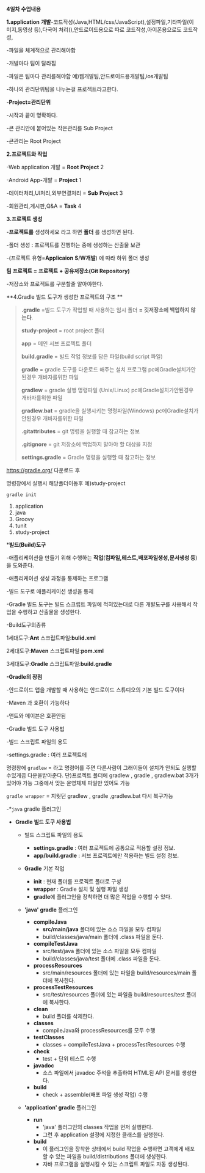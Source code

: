 **4일차 수업내용**

**1.application** **개발**-코드작성(Java,HTML/css/JavaScript),설정파일,기타파일(이미지,동영상 등),다국어 처리(),안드로이드용으로 따로 코드작성,아이폰용으로도 코드작성,

-파일을 체계적으로 관리해야함

-개발마다 팀이 달라짐

-파일은 팀마다 관리를해야함 예)웹개발팀,안드로이드용개발팀,ios개발팀

-하나의 관리단위팀을 나누는걸 프로젝트라고한다.

-**Project=관리단위**

-시작과 끝이 명확하다.

-큰 관리안에 붙어있는 작은관리를 Sub Project

-큰관리는 Root Project



**2.프로젝트와 작업**

-Web application 개발 = **Root** **Project**     2

-Android App-개발 = **Project**          1

-데이터처리,UI처리,외부연결처리 = **Sub** **Project**   3

-회원관리,게시판,Q&A = **Task**          4



**3.프로젝트 생성**

-**프로젝트를** 생성하세요 라고 하면 **폴더** 를 생성하면 된다.

-폴더 생성 : 프로젝트를 진행하는 중에 생성하는 산출물 보관

-(프로젝트 유형=**Applicaion** **S**/**W개발**) 에 따라 하위 폴더 생성

**팀 프로젝트 = 프로젝트 + 공유저장소(Git Repository)**

-저장소와 프로젝트를 구분할줄 알아야한다.



**4.Gradle 빌드 도구가 생성한 프로젝트의 구조 **

> **.gradle** =빌드 도구가 작업할 때 사용하는 임시 폴더 **= 깃저장소에 백업하지 않는다**.
>
> **study-project** = root project 폴더
>
> **app** = 메인 서브 프로젝트 폴더
>
> **build.gradle** = 빌드 작업 정보를 담은 파일(build script 파일)
>
> **gradle** = gradle 도구를 다운로드 해주는 설치 프로그램    pc에Gradle설치가안된경우 개바자를위한 파일
>
> **gradlew** = gradle 실행 명령파일 (Unix/Linux)    	pc에Gradle설치가안된경우 개바자를위한 파일
>
> **gradlew.bat** = gradle을 실행시키는 명령파일(Windows)	pc에Gradle설치가안된경우 개바자를위한 파일
>
> **.gitattributes** = git 명령을 실행할 때 참고하는 정보
>
> **.gitignore** = git 저장소에 백업하지 말아야 할 대상을 지정
>
> **settings.gradle** = Gradle 명령을 실행할 때 참고하는 정보

https://gradle.org/ 다운로드 후 

명령창에서 실행시 해당폴더이동후 예)study-project  

`gradle init`

1. application
2. java
3. Groovy
4. tunit
5. study-project

 

***빌드(Build)도구**

-애플리케이션을 만들기 위해 수행하는 **작업**(**컴파일,테스트,배포파일생성,문서생성 등**)을 도와준다.

-애플리케이션 생성 과정을 통제하는 프로그램

-빌드 도구로 애플리케이션 생성을 통제

-Gradle 빌드 도구는 빌드 스크립트 파일에 적혀있는대로 다른 개발도구를 사용해서 작업을 수행하고 산출물을 생성한다.

-Build도구의종류

1세대도구:**Ant**  스크립트파일:**bulid.xml**	

2세대도구:**Maven**  스크립트파일:**pom.xml**

3세대도구:**Gradle**  스크립트파일:**build.gradle**

**-Gradle의 장점**

-안드로이드 앱을 개발할 때 사용하는 안드로이드 스튜디오의 기본 빌드 도구이다

-Maven 과 호환이 가능하다

-앤트와 메이븐은 호환안됨



-Gradle 빌드 도구 사용법

-빌드 스크립트 파일의 용도

-settings.gradle : 여러 프로젝트에

명령창에 `gradlew` = 라고 명령어를 주면 다른사람이 그래이들이 설치가 안되도 실행할수있게끔 다운을받아준다. 단)프로젝트 폴더에 gradlew , gradle , gradlew.bat  3개가 있어야 가능 그중에서 맞는 운영체제 파일만 있어도 가능 

`gradle wrapper` = 지웟던 gradlew , gradle ,gradlew.bat  다시 복구가능

-\*`java` gradle 플러그인



- **Gradle 빌드 도구 사용법**

  - 빌드 스크립트 파일의 용도
  	- **settings.gradle** : 여러 프로젝트에 공통으로 적용할 설정 정보.
  	- **app/build.gradle** : 서브 프로젝트에만 적용하는 빌드 설정 정보.
  - **Gradle** 기본 작업
  	- **init** : 현재 폴더를 프로젝트 폴더로 구성
  	- **wrapper** : Gradle 설치 및 실행 파일 생성
  	- **gradle**에 플러그인을 장착하면 더 많은 작업을 수행할 수 있다.

  

  

  - **'java' gradle** 플러그인  
  	- **compileJava**
  		- **src/main/java** 폴더에 있는 소스 파일을 모두 컴파일
  		- build/classes/java/main 폴더에 .class 파일을 둔다.
  	- **compileTestJava**
  		- src/test/java 폴더에 있는 소스 파일을 모두 컴파일
  		- build/classes/java/test 폴더에 .class 파일을 둔다.
  	- **processResources**
  		- src/main/resources 폴더에 있는 파일을 build/resources/main 폴더에 복사한다.
  	- **processTestResources**
  		- src/test/resources 폴더에 있는 파일을 build/resources/test 폴더에 복사한다.
  	- **clean**
  		- build 폴더를 삭제한다.
  	- **classes**
  		- compileJava와 processResources를 모두 수행
  	- **testClasses**
  		- classes + compileTestJava + processTestResources 수행
  	- **check**
  		- test + 단위 테스트 수행
  	- **javadoc**
  		- 소스 파일에서 javadoc 주석을 추출하여 HTML된 API 문서를 생성한다.
  	- **build**
  		- check + assemble(배포 파일 생성 작업) 수행

  

  

  - **'application' gradle** 플러그인  	
  	
  	- **run**
  		- 'java' 플러그인의 classes 작업을 먼저 실행한다.
  		- 그런 후 application 설정에 지정한 클래스를 실행한다.
  	- **build**
  		- 이 플러그인을 장착한 상태에서 build 작업을 수행하면 고객에게 배포할 수 있는 파일을 build/distributions 폴더에 생성한다.
  		- 자바 프로그램을 실행시킬 수 있는 스크립트 파일도 자동 생성된다.
  	
  	